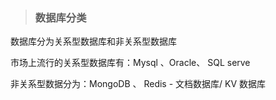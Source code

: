 <!--
 * @Author: mengkun822 1197235402@qq.com
 * @Date: 2023-06-14 11:32:22
 * @LastEditors: mengkun822 1197235402@qq.com
 * @LastEditTime: 2023-06-14 11:35:15
 * @FilePath: \knowledge_planet\docs\md\Mysql\Mysql.md
 * @Description: 这是默认设置,请设置`customMade`, 打开koroFileHeader查看配置 进行设置: https://github.com/OBKoro1/koro1FileHeader/wiki/%E9%85%8D%E7%BD%AE
-->

> ### 数据库分类

数据库分为关系型数据库和非关系型数据库

市场上流行的关系型数据库有：Mysql 、Oracle、 SQL serve

非关系型数据分为：MongoDB 、 Redis - 文档数据库/ KV 数据库
